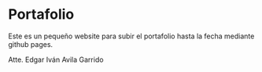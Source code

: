 # Portafolio

Este es un pequeño website para subir el portafolio hasta la fecha mediante github pages.

Atte. Edgar Iván Avila Garrido
